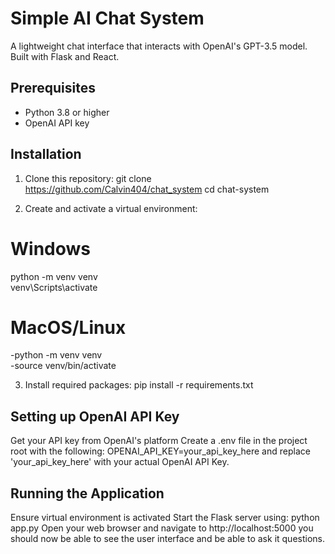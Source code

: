 # Simple AI Chat System

A lightweight chat interface that interacts with OpenAI's GPT-3.5 model. Built with Flask and React.

## Prerequisites

- Python 3.8 or higher
- OpenAI API key

## Installation

1. Clone this repository:
git clone https://github.com/Calvin404/chat_system
cd chat-system

2. Create and activate a virtual environment:

# Windows
python -m venv venv  
venv\Scripts\activate

# MacOS/Linux
-python -m venv venv  
-source venv/bin/activate

3. Install required packages:
pip install -r requirements.txt

## Setting up OpenAI API Key
Get your API key from OpenAI's platform
Create a .env file in the project root with the following:
OPENAI_API_KEY=your_api_key_here
and replace 'your_api_key_here' with your actual OpenAI API Key.

## Running the Application
Ensure virtual environment is activated 
Start the Flask server using: python app.py
Open your web browser and navigate to http://localhost:5000
you should now be able to see the user interface and be able to ask it questions.
